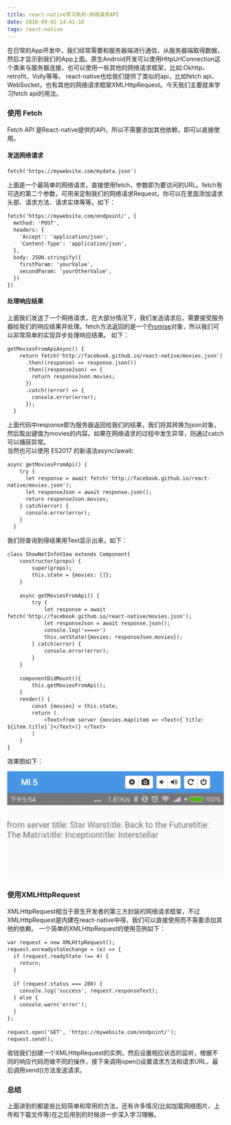 ```yaml
---
title: react-native学习系列-网络请求API
date: 2016-09-02 14:41:10
tags: react-native
---
```

在日常的App开发中，我们经常需要和服务器端进行通信，从服务器端取得数据，然后才显示到我们的App上面。原生Android开发可以使用HttpUrlConnection这个类来与服务器连接，也可以使用一些其他的网络请求框架，比如:Okhttp、retrofit、Volly等等。
react-native也给我们提供了类似的api，比如fetch api、WebSocket，也有其他的网络请求框架XMLHttpRequest。今天我们主要就来学习fetch api的用法。

<!-- more -->

### 使用 Fetch
Fetch API 是React-native提供的API，所以不需要添加其他依赖，即可以直接使用。

#### 发送网络请求
  
```
fetch('https://mywebsite.com/mydata.json')
```

上面是一个最简单的网络请求，直接使用fetch，参数即为要访问的URL。fetch有可选的第二个参数，可用来定制我们的网络请求Request。你可以在里面添加请求头部、请求方法、请求实体等等。如下：  

```
fetch('https://mywebsite.com/endpoint/', {
  method: 'POST',
  headers: {
    'Accept': 'application/json',
    'Content-Type': 'application/json',
  },
  body: JSON.stringify({
    firstParam: 'yourValue',
    secondParam: 'yourOtherValue',
  })
})

```

#### 处理响应结果
上面我们发送了一个网络请求，在大部分情况下，我们发送请求后，需要接受服务器给我们的响应结果并处理。fetch方法返回的是一个[Promise](https://developer.mozilla.org/en-US/docs/Web/JavaScript/Reference/Global_Objects/Promise)对象，所以我们可以非常简单的实现异步处理响应结果。 如下： 

```
getMoviesFromApiAsync() {
    return fetch('http://facebook.github.io/react-native/movies.json')
      .then((response) => response.json())
      .then((responseJson) => {
        return responseJson.movies;
      })
      .catch((error) => {
        console.error(error);
      });
  }
```
上面代码中response即为服务器返回给我们的结果，我们将其转换为json对象，然后取出键值为movies的内容。如果在网络请求的过程中发生异常，则通过catch可以捕获异常。  
当然也可以使用 ES2017 的新语法async/await:  

```
async getMoviesFromApi() {
    try {
      let response = await fetch('http://facebook.github.io/react-native/movies.json');
      let responseJson = await response.json();
      return responseJson.movies;
    } catch(error) {
      console.error(error);
    }
  }
```

我们将查询到得结果用Text显示出来，如下：
  
```
class ShowNetInfoVIew extends Component{
	constructor(props) {
		super(props);
  		this.state = {movies: []};
	}

	async getMoviesFromApi() {
    	try {
      		let response = await fetch('http://facebook.github.io/react-native/movies.json');
      		let responseJson = await response.json();
      		console.log('====>')
      		this.setState({movies: responseJson.movies});
    	} catch(error) {
      		console.error(error);
    	}
	}

	componentDidMount(){
		this.getMoviesFromApi();
	}
	render() {
		const {movies} = this.state;
		return (
			<Text>from server {movies.map(item => <Text>{`title: ${item.title}`}</Text>)} </Text>
		)
	}
}
```
效果图如下：  

![](/img/7/show-movies.png)


### 使用XMLHttpRequest
XMLHttpRequest相当于原生开发者的第三方封装的网络请求框架，不过XMLHttpRequest是内建在react-native中得，我们可以直接使用而不需要添加其他的依赖。
一个简单的XMLHttpRequest的使用范例如下：  

```
var request = new XMLHttpRequest();
request.onreadystatechange = (e) => {
  if (request.readyState !== 4) {
    return;
  }

  if (request.status === 200) {
    console.log('success', request.responseText);
  } else {
    console.warn('error');
  }
};

request.open('GET', 'https://mywebsite.com/endpoint/');
request.send();
```
收钱我们创建一个XMLHttpRequest的实例，然后设置相应状态的监听，根据不同的响应代码而做不同的操作，接下来调用open()设置请求方法和请求URL，最后调用send()方法发送请求。

### 总结
上面讲到的都是些比较简单和常用的方法，还有许多情况(比如加载网络图片、上传和下载文件等)在之后用到的时候进一步深入学习理解。  

















